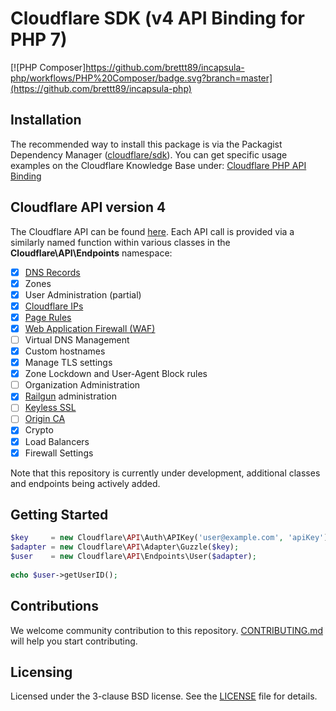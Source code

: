 # Cloudflare SDK (v4 API Binding for PHP 7)

[![PHP Composer]https://github.com/brettt89/incapsula-php/workflows/PHP%20Composer/badge.svg?branch=master](https://github.com/brettt89/incapsula-php)

## Installation

The recommended way to install this package is via the Packagist Dependency Manager ([cloudflare/sdk](https://packagist.org/packages/cloudflare/sdk)). You can get specific usage examples on the Cloudflare Knowledge Base under: [Cloudflare PHP API Binding](https://support.cloudflare.com/hc/en-us/articles/115001661191)

## Cloudflare API version 4

The Cloudflare API can be found [here](https://api.cloudflare.com/).
Each API call is provided via a similarly named function within various classes in the **Cloudflare\API\Endpoints** namespace:

- [x] [DNS Records](https://www.cloudflare.com/dns/)
- [x] Zones
- [x] User Administration (partial)
- [x] [Cloudflare IPs](https://www.cloudflare.com/ips/)
- [x] [Page Rules](https://support.cloudflare.com/hc/en-us/articles/200168306-Is-there-a-tutorial-for-Page-Rules-)
- [x] [Web Application Firewall (WAF)](https://www.cloudflare.com/waf/)
- [ ] Virtual DNS Management
- [x] Custom hostnames
- [x] Manage TLS settings
- [x] Zone Lockdown and User-Agent Block rules
- [ ] Organization Administration
- [x] [Railgun](https://www.cloudflare.com/railgun/) administration
- [ ] [Keyless SSL](https://blog.cloudflare.com/keyless-ssl-the-nitty-gritty-technical-details/)
- [ ] [Origin CA](https://blog.cloudflare.com/universal-ssl-encryption-all-the-way-to-the-origin-for-free/)
- [x] Crypto
- [x] Load Balancers
- [x] Firewall Settings

Note that this repository is currently under development, additional classes and endpoints being actively added.

## Getting Started

```php
$key     = new Cloudflare\API\Auth\APIKey('user@example.com', 'apiKey');
$adapter = new Cloudflare\API\Adapter\Guzzle($key);
$user    = new Cloudflare\API\Endpoints\User($adapter);
    
echo $user->getUserID();
```

## Contributions

We welcome community contribution to this repository. [CONTRIBUTING.md](CONTRIBUTING.md) will help you start contributing.

## Licensing 

Licensed under the 3-clause BSD license. See the [LICENSE](LICENSE) file for details.